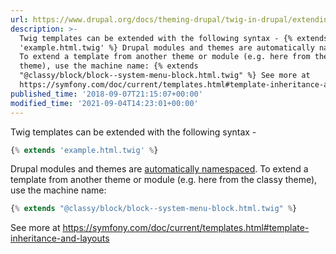 ```yaml
---
url: https://www.drupal.org/docs/theming-drupal/twig-in-drupal/extending-templates
description: >-
  Twig templates can be extended with the following syntax - {% extends
  'example.html.twig' %} Drupal modules and themes are automatically namespaced.
  To extend a template from another theme or module (e.g. here from the classy
  theme), use the machine name: {% extends
  "@classy/block/block--system-menu-block.html.twig" %} See more at
  https://symfony.com/doc/current/templates.html#template-inheritance-and-layouts
published_time: '2018-09-07T21:15:07+00:00'
modified_time: '2021-09-04T14:23:01+00:00'
---
```

Twig templates can be extended with the following syntax -

```php
{% extends 'example.html.twig' %}
```

Drupal modules and themes are [automatically namespaced](https://www.drupal.org/docs/contributed-modules/components/understanding-twig-namespaces). To extend a template from another theme or module (e.g. here from the classy theme), use the machine name:

```php
{% extends "@classy/block/block--system-menu-block.html.twig" %}
```

See more at <https://symfony.com/doc/current/templates.html#template-inheritance-and-layouts>